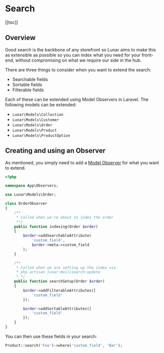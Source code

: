 # Search

[[toc]]

## Overview

Good search is the backbone of any storefront so Lunar aims to make this as extensible as possible so you can index what you need for your front-end, without compromising on what we require our side in the hub.

There are three things to consider when you want to extend the search:

- Searchable fields
- Sortable fields
- Filterable fields

Each of these can be extended using Model Observers in Laravel. The following models can be extended:

- `Lunar\Models\Collection`
- `Lunar\Models\Customer`
- `Lunar\Models\Order`
- `Lunar\Models\Product`
- `Lunar\Models\ProductOption`

## Creating and using an Observer

As mentioned, you simply need to add a [Model Observer](https://laravel.com/docs/9.x/eloquent#observers) for what you want to extend.

```php
<?php

namespace App\Observers;

use Lunar\Models\Order;

class OrderObserver
{
    /**
     * Called when we're about to index the order
     **/
    public function indexing(Order $order)
    {
        $order->addSearchableAttribute(
            'custom_field',
            $order->meta->custom_field
        );
    }

    /**
     * Called when we are setting up the index via
     * php artisan lunar:meilisearch:update
     * */
    public function searchSetup(Order $order)
    {
        $order->addFilterableAttributes([
            'custom_field'
        ]);

        $order->addSortableAttributes([
            'custom_field'
        ]);
    }
}
```

You can then use these fields in your search:

```php
Product::search('Foo')->where('custom_field', 'Bar');
```
